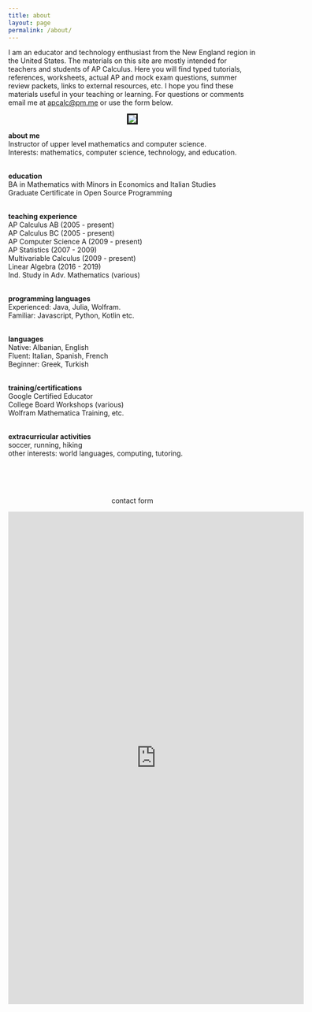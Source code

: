```yaml
---
title: about
layout: page
permalink: /about/
---
```


I am an educator and technology enthusiast from the New England region in the United States. The materials on this site are mostly intended for teachers and students of AP Calculus. Here you will find typed tutorials, references, worksheets, actual AP and mock exam questions, summer review packets, links to external resources, etc. I hope you find these materials useful in your teaching or learning. For questions or comments email me at apcalc@pm.me or use the form below.

<p align="center"><img src="../img/site/running.jpeg" border="3"> </p>


<strong>about me</strong><br>
Instructor of upper level mathematics and computer science.<br>
Interests: mathematics, computer science, technology, and education.<br><br>

<strong>education</strong><br>
BA in Mathematics with Minors in Economics and Italian Studies<br>
Graduate Certificate in Open Source Programming<br><br>

<strong>teaching experience</strong><br>
AP Calculus AB (2005 - present) <br>
AP Calculus BC (2005 - present) <br>
AP Computer Science A (2009 - present) <br>
AP Statistics (2007 - 2009) <br>
Multivariable Calculus (2009 - present) <br>
Linear Algebra (2016 - 2019) <br>
Ind. Study in Adv. Mathematics (various) <br> <br>

<strong>programming languages</strong><br>
Experienced: Java, Julia, Wolfram. <br>
Familiar: Javascript, Python, Kotlin etc.<br><br>

<strong>languages</strong><br>
Native: Albanian, English<br>
Fluent: Italian, Spanish, French <br>
Beginner: Greek, Turkish<br><br>

<strong>training/certifications</strong><br>
Google Certified Educator<br>
College Board Workshops (various)<br>
Wolfram Mathematica Training, etc.<br><br>

<strong>extracurricular activities</strong> <br>
soccer, running, hiking<br>
other interests: world languages, computing, tutoring. <br> <br>

<br> <br>
<p align="center"> contact form </p>

<center> <iframe src="https://docs.google.com/forms/d/e/1FAIpQLSfk3MsgYHHCfX69rYixFbnQIuGToOyGh9GlpIXcycYWO-BrWg/viewform?embedded=true" width="600" height="1000" frameborder="0" marginheight="0" marginwidth="0">Loading…</iframe>  </center>







